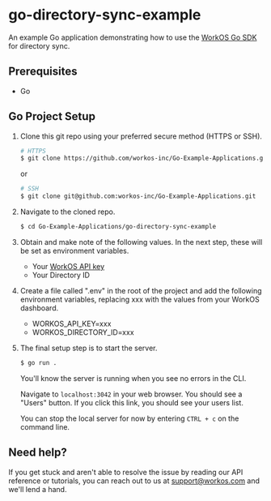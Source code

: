 # go-directory-sync-example
An example Go application demonstrating how to use the [WorkOS Go SDK](https://github.com/workos/workos-go) for directory sync.

## Prerequisites
- Go

## Go Project Setup

1. Clone this git repo using your preferred secure method (HTTPS or SSH).
   ```bash
   # HTTPS
   $ git clone https://github.com/workos-inc/Go-Example-Applications.git
   ```

   or

   ```bash
   # SSH
   $ git clone git@github.com:workos-inc/Go-Example-Applications.git
   ```

2. Navigate to the cloned repo.
   ```bash
   $ cd Go-Example-Applications/go-directory-sync-example
   ```

3. Obtain and make note of the following values. In the next step, these will be set as environment variables.
   - Your [WorkOS API key](https://dashboard.workos.com/api-keys)
   - Your Directory ID


4. Create a file called ".env" in the root of the project and add the following environment variables, replacing xxx with the values from your WorkOS dashboard. 
   - WORKOS_API_KEY=xxx
   - WORKOS_DIRECTORY_ID=xxx

5. The final setup step is to start the server.
   ```bash
   $ go run .
   ```

   You'll know the server is running when you see no errors in the CLI.

   Navigate to `localhost:3042` in your web browser. You should see a "Users" button. If you click this link, you should see your users list.

   You can stop the local server for now by entering `CTRL + c` on the command line.

## Need help?

If you get stuck and aren't able to resolve the issue by reading our API reference or tutorials, you can reach out to us at support@workos.com and we'll lend a hand.
